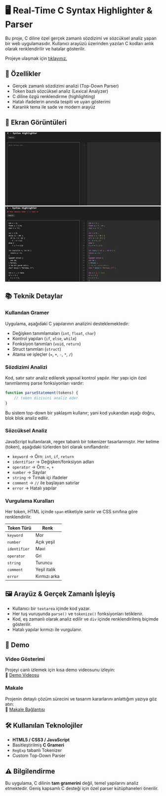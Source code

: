 # 🖥️ Real-Time C Syntax Highlighter & Parser

Bu proje, C diline özel gerçek zamanlı sözdizimi ve sözcüksel analiz yapan bir web uygulamasıdır. Kullanıcı arayüzü üzerinden yazılan C kodları anlık olarak renklendirilir ve hatalar gösterilir.

Projeye ulaşmak için [tıklayınız.](https://barisyzici.github.io/C-Syntax_Highlighter/)

## 🚀 Özellikler

- Gerçek zamanlı sözdizimi analizi (Top-Down Parser)
- Token bazlı sözcüksel analiz (Lexical Analyzer)
- C diline özgü renklendirme (highlighting)
- Hatalı ifadelerin anında tespiti ve uyarı gösterimi
- Karanlık tema ile sade ve modern arayüz
  
## 📸 Ekran Görüntüleri

![Giris Ekrani](img/1.png)
![Kod](img/2.png)

## 📚 Teknik Detaylar

### Kullanılan Gramer

Uygulama, aşağıdaki C yapılarının analizini desteklemektedir:

- Değişken tanımlamaları (`int`, `float`, `char`)
- Kontrol yapıları (`if`, `else`, `while`)
- Fonksiyon tanımları (`void`, `return`)
- Struct tanımları (`struct`)
- Atama ve işleçler (`=`, `+`, `-`, `*`, `/`)

### Sözdizimi Analizi

Kod, satır satır analiz edilerek yapısal kontrol yapılır. Her yapı için özel tanımlanmış parse fonksiyonları vardır:

```js
function parseStatement(tokens) {
    // token dizisini analiz eder
}
```

Bu sistem top-down bir yaklaşım kullanır; yani kod yukarıdan aşağı doğru, blok blok analiz edilir.

### Sözcüksel Analiz

JavaScript kullanılarak, regex tabanlı bir tokenizer tasarlanmıştır. Her kelime (token), aşağıdaki türlerden biri olarak sınıflandırılır:

- `keyword` → Örn: `int`, `if`, `return`
- `identifier` → Değişken/fonksiyon adları
- `operator` → Örn: `=`, `+`
- `number` → Sayılar
- `string` → Tırnak içi ifadeler
- `comment` → `//` ile başlayan satırlar
- `error` → Hatalı yapılar

### Vurgulama Kuralları

Her token, HTML içinde `span` etiketiyle sarılır ve CSS sınıfına göre renklendirilir.

| Token Türü   | Renk          |
|--------------|---------------|
| `keyword`    | Mor           |
| `number`     | Açık yeşil    |
| `identifier` | Mavi          |
| `operator`   | Gri           |
| `string`     | Turuncu       |
| `comment`    | Yeşil italik  |
| `error`      | Kırmızı arka  |

## 🖼️ Arayüz & Gerçek Zamanlı İşleyiş

- Kullanıcı bir `textarea` içinde kod yazar.
- Her tuş vuruşunda `parse()` ve `tokenize()` fonksiyonları tetiklenir.
- Kod, eş zamanlı olarak analiz edilir ve `div` içinde renklendirilmiş biçimde gösterilir.
- Hatalı yapılar kırmızı ile vurgulanır.

## 🧪 Demo

### Video Gösterimi

Projeyi canlı izlemek için kısa demo videosunu izleyin:  
🔗 [Demo Videosu](https://www.youtube.com/watch?v=0vyxMH5l6Kc)

### Makale

Projenin detaylı çözüm sürecini ve tasarım kararlarını anlattığım yazıya göz atın:  
🔗 [Makale Bağlantısı](https://medium.com/@barisyzici/ger%C3%A7ek-zamanl%C4%B1-grammar-tabanl%C4%B1-c-dili-s%C3%B6zdizimi-vurgulay%C4%B1c%C4%B1-c66889b63db3)

## 🛠️ Kullanılan Teknolojiler

- **HTML5 / CSS3 / JavaScript**
- Basitleştirilmiş **C Grameri**
- `RegExp` tabanlı Tokenizer
- Custom Top-Down Parser

## ⚠️ Bilgilendirme

Bu uygulama, C dilinin **tam gramerini** değil, temel yapılarını analiz etmektedir. Geniş kapsamlı C desteği için özel parser kütüphaneleri önerilir.
